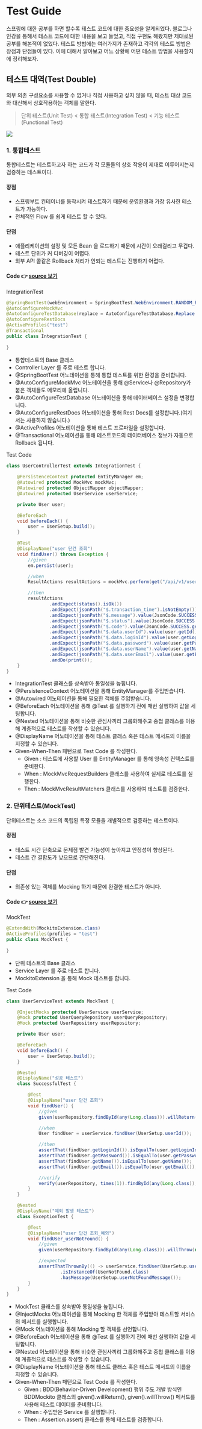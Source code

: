 # Test Guide

스프링에 대한 공부를 하면 할수록 테스트 코드에 대한 중요성을 알게되었다. 블로그나 인강을 통해서 테스트 코드에 대한 내용을 보고 들었고, 직접 구현도 해봤지만 제대로된 공부를 해본적이 없었다. 테스트 방법에는
여러가지가 존재하고 각각의 테스트 방법은 장점과 단점들이 있다. 이에 대해서 알아보고 어느 상황에 어떤 테스트 방법을 사용할지에 정리해보자.

## 테스트 대역(Test Double)
외부 의존 구성요소를 사용할 수 없거나 직접 사용하고 싶지 않을 때, 테스트 대상 코드와 대신해서 상호작용하는 객체를 말한다.

> 단위 테스트(Unit Test) < 통합 테스트(Integration Test) < 기능 테스트(Functional Test)

![](img01.png)


### 1. 통합테스트
통합테스트는 테스트하고자 하는 코드가 각 모듈들의 상호 작용이 제대로 이루어지는지 검증하는 테스트이다.

#### 장점
- 스프링부트 컨테이너를 동작시켜 테스트하기 때문에 운영환경과 가장 유사한 테스트가 가능하다.
- 전체적인 Flow 를 쉽게 테스트 할 수 있다.

#### 단점
- 애플리케이션의 설정 및 모든 Bean 을 로드하기 때문에 시간이 오래걸리고 무겁다.
- 테스트 단위가 커 디버깅이 어렵다.
- 외부 API 콜같은 Rollback 처리가 안되는 테스트는 진행하기 어렵다.

#### Code  :point_right: [source 보기]()
IntegrationTest
```java
@SpringBootTest(webEnvironment = SpringBootTest.WebEnvironment.RANDOM_PORT)
@AutoConfigureMockMvc
@AutoConfigureTestDatabase(replace = AutoConfigureTestDatabase.Replace.ANY)
@AutoConfigureRestDocs
@ActiveProfiles("test")
@Transactional
public class IntegrationTest {
    
}
```
- 통합테스트의 Base 클래스
- Controller Layer 를 주로 테스트 합니다.
- @SpringBootTest 어노테이션을 통해 통합 테스트를 위한 환경을 준비합니다.
- @AutoConfigureMockMvc 어노테이션을 통해 @Service나 @Repository가 붙은 객체들도 메모리에 올립니다.
- @AutoConfigureTestDatabase 어노테이션을 통해 데이터베이스 설정을 변경합니다.
- @AutoConfigureRestDocs 어노테이션을 통해 Rest Docs를 설정합니다.(여기서는 사용하지 않습니다.)
- @ActiveProfiles 어노테이션을 통해 테스트 프로파일을 설정합니다.
- @Transactional 어노테이션을 통해 테스트코드의 데이터베이스 정보가 자동으로 Rollback 됩니다.

Test Code
```java
class UserControllerTest extends IntegrationTest {
    
    @PersistenceContext protected EntityManager em;
    @Autowired protected MockMvc mockMvc;
    @Autowired protected ObjectMapper objectMapper;
    @Autowired protected UserService userService;

    private User user;

    @BeforeEach
    void beforeEach() {
        user = UserSetup.build();
    }

    @Test
    @DisplayName("user 단건 조회")
    void findUser() throws Exception {
        //given
        em.persist(user);

        //when
        ResultActions resultActions = mockMvc.perform(get("/api/v1/users/{userId}", user.getId()));

        //then
        resultActions
                .andExpect(status().isOk())
                .andExpect(jsonPath("$.transaction_time").isNotEmpty())
                .andExpect(jsonPath("$.message").value(JsonCode.SUCCESS.name()))
                .andExpect(jsonPath("$.status").value(JsonCode.SUCCESS.getStatus()))
                .andExpect(jsonPath("$.code").value(JsonCode.SUCCESS.getCode()))
                .andExpect(jsonPath("$.data.userId").value(user.getId()))
                .andExpect(jsonPath("$.data.loginId").value(user.getLoginId()))
                .andExpect(jsonPath("$.data.password").value(user.getPassword()))
                .andExpect(jsonPath("$.data.userName").value(user.getName()))
                .andExpect(jsonPath("$.data.userEmail").value(user.getEmail()))
                .andDo(print());
    }
}
```
- IntegrationTest 클래스를 상속받아 통일성을 높힙니다.
- @PersistenceContext 어노테이션을 통해 EntityManager를 주입받습니다.
- @Autowired 어노테이션을 통해 필요한 객체를 주입받습니다.
- @BeforeEach 어노테이션을 통해 @Test 를 실행하기 전에 매번 실행하여 값을 세팅합니다.
- @Nested 어노테이션을 통해 비슷한 관심사끼리 그룹화해주고 중첩 클래스를 이용해 계층적으로 테스트를 작성할 수 있습니다.
- @DisplayName 어노테이션을 통해 테스트 클래스 혹은 테스트 메서드의 이름을 지정할 수 있습니다.
- Given-When-Then 패턴으로 Test Code 를 작성한다.
  - Given : 테스트에 사용할 User 를 EntityManager 를 통해 영속성 컨텍스트를 준비한다.
  - When : MockMvcRequestBuilders 클래스를 사용하여 실제로 테스트를 실행한다.
  - Then : MockMvcResultMatchers 클래스를 사용하여 테스트를 검증한다.

### 2. 단위테스트(MockTest)
단위테스트는 소스 코드의 독립된 특정 모듈을 개별적으로 검증하는 테스트이다.

#### 장점
- 테스트 시간 단축으로 문제점 발견 가능성이 높아지고 안정성이 향상된다.
- 테스트 간 결합도가 낮으므로 간단해진다.

#### 단점
- 의존성 있는 객체를 Mocking 하기 때문에 완결한 테스트가 아니다.

#### Code  :point_right: [source 보기](https://github.com/heechul90/study-spring-guide/blob/main/src/test/java/com/spring/guide/core/user/service/UserServiceTest.java)

MockTest
```java
@ExtendWith(MockitoExtension.class)
@ActiveProfiles(profiles = "test")
public class MockTest {
    
}
```
- 단위 테스트의 Base 클래스
- Service Layer 를 주로 테스트 합니다.
- MockitoExtension 을 통해 Mock 테스트를 합니다.

Test Code
```java
class UserServiceTest extends MockTest {

    @InjectMocks protected UserService userService;
    @Mock protected UserQueryRepository userQueryRepository;
    @Mock protected UserRepository userRepository;

    private User user;

    @BeforeEach
    void beforeEach() {
        user = UserSetup.build();
    }

    @Nested
    @DisplayName("성공 테스트")
    class SuccessfulTest {

        @Test
        @DisplayName("user 단건 조회")
        void findUser() {
            //given
            given(userRepository.findById(any(Long.class))).willReturn(Optional.ofNullable(user));

            //when
            User findUser = userService.findUser(UserSetup.userId());

            //then
            assertThat(findUser.getLoginId()).isEqualTo(user.getLoginId());
            assertThat(findUser.getPassword()).isEqualTo(user.getPassword());
            assertThat(findUser.getName()).isEqualTo(user.getName());
            assertThat(findUser.getEmail()).isEqualTo(user.getEmail());

            //verify
            verify(userRepository, times(1)).findById(any(Long.class));
        }
    }

    @Nested
    @DisplayName("예외 발생 테스트")
    class ExceptionTest {

        @Test
        @DisplayName("user 단건 조회_예외")
        void findUser_userNotFound() {
            //given
            given(userRepository.findById(any(Long.class))).willThrow(new UserNotFound());

            //expected
            assertThatThrownBy(() -> userService.findUser(UserSetup.userNotFoundId()))
                    .isInstanceOf(UserNotFound.class)
                    .hasMessage(UserSetup.userNotFoundMessage());
        }
    }
}
```
- MockTest 클래스를 상속받아 통일성을 높힙니다.
- @InjectMocks 어노테이션을 통해 Mocking 한 객체를 주입받아 테스트할 서비스의 메서드를 실행합니다.
- @Mock 어노테이션을 통해 Mocking 할 객체를 선언합니다.
- @BeforeEach 어노테이션을 통해 @Test 를 실행하기 전에 매번 실행하여 값을 세팅합니다.
- @Nested 어노테이션을 통해 비슷한 관심사끼리 그룹화해주고 중첩 클래스를 이용해 계층적으로 테스트를 작성할 수 있습니다.
- @DisplayName 어노테이션을 통해 테스트 클래스 혹은 테스트 메서드의 이름을 지정할 수 있습니다.
- Given-When-Then 패턴으로 Test Code 를 작성한다.
  - Given : BDD(Behavior-Driven Development) 행위 주도 개발 방식인 BDDMockito 클래스의 given().willReturn(), given().willThrow() 메서드를 사용해 테스트 데이터를 준비합니다.
  - When : 주입받은 Service 를 실행합니다.
  - Then : Assertion.assertj 클래스를 통해 테스트를 검증합니다.